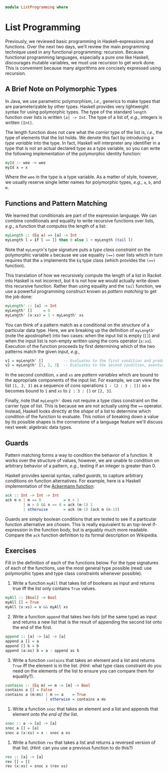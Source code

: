 ~~~haskell
module ListProgramming where
~~~

List Programming
================

Previously, we reviewed basic programming in Haskell–expressions and functions.
Over the next two days, we'll review the main programming technique used in any
functional programming: recursion.  Because functional programming languages,
especially a pure one like Haskell, discourages mutable variables, we must use
recursion to get work done.  This is convenient because many algorithms are
concisely expressed using recursion.

A Brief Note on Polymorphic Types
---------------------------------

In Java, we use parametric polymorphism, _i.e._, generics to make types that are
parameterizable by other types.  Haskell provides very lightweight syntax for
using polymorphic types.  The type of the standard `length` function over lists
is written `[a] -> Int`.  The type of a list of, _e.g._, integers is written
`[Int]`.

The length function does not care what the _carrier_ type of the list is,
_i.e._, the type of elements that the list holds.  We denote this fact by
introducing a _type variable_ into the type.  In fact, Haskell will interpreter
any identifier in a type that is not an actual declared type as a type variable,
so you can write the following implementation of the polymorphic identity
function:

~~~haskell
myId :: wee -> wee
myId x = x
~~~

Where the `wee` in the type is a type variable.  As a matter of style, however,
we usually reserve single letter names for polymorphic types, _e.g._, `a`, `b`,
and `m`.

Functions and Pattern Matching
------------------------------

We learned that conditionals are part of the expression language.  We can
combine conditionals and equality to write recursive functions over lists,
_e.g_., a function that computes the length of a list:

~~~haskell
myLength :: (Eq a) => [a] -> Int
myLength l = if l == [] then 0 else 1 + myLength (tail l)
~~~

Note that `myLength`'s type signature puts a _type class constraint_ on the
polymorphic variable `a` because we use equality `(==)` over lists which in turn
requires that the `a` implements the `Eq` type class (which provides the `(==)`
function).

This translation of how we recursively compute the length of a list in Racket
into Haskell is not incorrect, but it is not how we would actually write down
this recursive function.  Rather than using equality and the `tail` function, we
use a powerful programming construct known as _pattern matching_ to get the
job done:

~~~haskell
myLength' :: [a] -> Int
myLength' []     = 0
myLength' (x:xs) = 1 + myLength' xs
~~~

You can think of a pattern match as a conditional on the _structure_ of
a particular data type.  Here, we are breaking up the definition of `myLength'`
(note the apostrophe!) into two cases: when the input list is empty (`[]`) and
when the input list is non-empty written using the cons operator (`x:xs`).
Execution of the function proceeds by first determining which of the two
patterns match the given input, _e.g._,

~~~haskell
v1 = myLength' []         -- Evaluates to the first condition and produces 0
v2 = myLength' [1, 2, 3]  -- Evaluates to the second condition, eventually producing 3
~~~

In the second condition, `x` and `xs` are _pattern variables_ which are bound
to the appropriate components of the input list.  For example, we can view the
list `[1, 2, 3]` as a sequence of cons operations `1 : (2 : 3 : [])` so `x`
becomes bound to `1` and `xs` to `2 : 3 : []` or `[2, 3]`.

Finally, note that `myLength'` does not require a type class constraint on the
carrier type of list.  This is because we are not actually using the `==`
operator.  Instead, Haskell looks directly at the _shape_ of a list to
determine which condition of the function to evaluate.  This notion of breaking
down a value by its possible shapes is the cornerstone of a language feature
we'll discuss next week: algebraic data types.

Guards
------

Pattern matching forms a way to condition the behavior of a function.  It works
over the structure of values, however, we are unable to condition on arbitrary
behavior of a pattern, _e.g._, testing if an integer is greater than 0.

Haskell provides special syntax, called _guards_, to capture arbitrary
conditions on function alternatives.  For example, here is a Haskell
implementation of the [Ackermann function](https://en.wikipedia.org/wiki/Ackermann_function):

~~~Haskell
ack :: Int -> Int -> Int
ack m n | m == 0          = n + 1
        | m > 0 && n == 0 = ack (m-1) 1
        | otherwise       = ack (m-1) (ack m (n-1))
~~~

Guards are simply boolean conditions that are tested to see if a particular
function alternative are chosen.  This is really equivalent to an top-level
if-expression in the function body, but is arguably much more readable.  Compare
the `ack` function definition to its formal description on Wikipedia.

Exercises
---------

Fill in the definition of each of the functions below.  For the type signatures
of each of the functions, use the most general type possible (read: use
polymorphic types and type class constraints whenever possible).

1.  Write a function `myAll` that takes list of booleans as input and returns
    true iff the list only contains `True` values.

~~~haskell
myAll :: [Bool] -> Bool
myAll [] = True
myAll (x:xs) = x && myAll xs
~~~

2.  Write a function `append` that takes two lists (of the same type) as input
    and returns a new list that is the result of appending the second list onto
    the end of the first.

~~~haskell
append :: [a] -> [a] -> [a]
append a [] = a
append [] b = b
append (a:as) b = a : append as b 
~~~

3.  Write a function `contains` that takes an element and a list and returns
    `True` iff the element is in the list.  (_Hint_: what type class constraint
    do you need on the elements of the list to ensure you can compare them for
    equality?).

~~~haskell
contains :: (Eq m) => m -> [m] -> Bool
contains a [] = False
contains a (m:ms) | m == a    = True
                  | otherwise = contains a ms
~~~

1.  Write a function `snoc` that takes an element and a list and appends that
    element _onto the end of the list_.

~~~haskell
snoc :: a -> [a] -> [a]
snoc a [] = [a]
snoc a (x:xs) = x : snoc a xs
~~~

1.  Write a function `rev` that takes a list and returns a reversed version of
    that list.  (_Hint_: can you use a previous function to do this?)

~~~haskell
rev :: [a] -> [a]
rev [] = []
rev (x:xs) = snoc x (rev xs)
~~~
